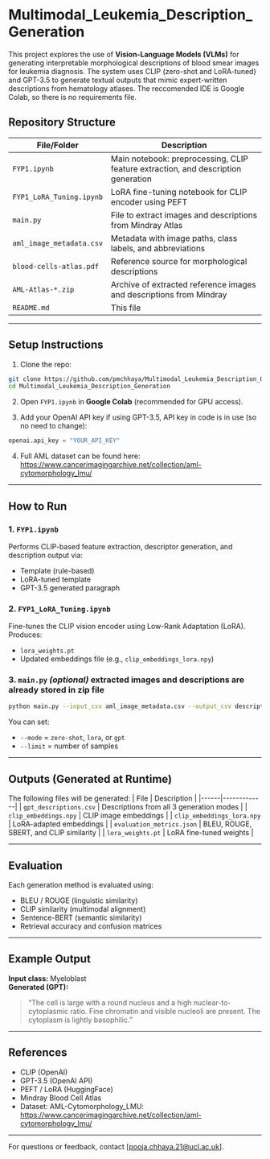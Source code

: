 # Multimodal_Leukemia_Description_Generation
This project explores the use of **Vision-Language Models (VLMs)** for generating interpretable morphological descriptions of blood smear images for leukemia diagnosis. The system uses CLIP (zero-shot and LoRA-tuned) and GPT-3.5 to generate textual outputs that mimic expert-written descriptions from hematology atlases. The reccomended IDE is Google Colab, so there is no requirements file. 

## Repository Structure

| File/Folder                  | Description |
|-----------------------------|-------------|
| `FYP1.ipynb`                | Main notebook: preprocessing, CLIP feature extraction, and description generation |
| `FYP1_LoRA_Tuning.ipynb`    | LoRA fine-tuning notebook for CLIP encoder using PEFT |
| `main.py`                   | File to extract images and descriptions from Mindray Atlas |
| `aml_image_metadata.csv`    | Metadata with image paths, class labels, and abbreviations |
| `blood-cells-atlas.pdf`     | Reference source for morphological descriptions |
| `AML-Atlas-*.zip`           | Archive of extracted reference images and descriptions from Mindray|
| `README.md`                 | This file |

---

## Setup Instructions

1. Clone the repo:
```bash
git clone https://github.com/pmchhaya/Multimodal_Leukemia_Description_Generation.git
cd Multimodal_Leukemia_Description_Generation
```

2. Open `FYP1.ipynb` in **Google Colab** (recommended for GPU access).

3. Add your OpenAI API key if using GPT-3.5, API key in code is in use (so no need to change):
```python
openai.api_key = "YOUR_API_KEY"
```
4. Full AML dataset can be found here: https://www.cancerimagingarchive.net/collection/aml-cytomorphology_lmu/
---

##  How to Run

###  1. `FYP1.ipynb`  
Performs CLIP-based feature extraction, descriptor generation, and description output via:
- Template (rule-based)
- LoRA-tuned template
- GPT-3.5 generated paragraph

###  2. `FYP1_LoRA_Tuning.ipynb`  
Fine-tunes the CLIP vision encoder using Low-Rank Adaptation (LoRA). Produces:
- `lora_weights.pt`  
- Updated embeddings file (e.g., `clip_embeddings_lora.npy`)

###  3. `main.py` *(optional)* extracted images and descriptions are already stored in zip file  
```bash
python main.py --input_csv aml_image_metadata.csv --output_csv descriptions.csv
```
You can set:
- `--mode` = `zero-shot`, `lora`, or `gpt`
- `--limit` = number of samples

---

##  Outputs (Generated at Runtime)

The following files will be generated:
| File | Description |
|------|-------------|
| `gpt_descriptions.csv` | Descriptions from all 3 generation modes |
| `clip_embeddings.npy` | CLIP image embeddings |
| `clip_embeddings_lora.npy` | LoRA-adapted embeddings |
| `evaluation_metrics.json` | BLEU, ROUGE, SBERT, and CLIP similarity |
| `lora_weights.pt` | LoRA fine-tuned weights |

---

##  Evaluation

Each generation method is evaluated using:
- BLEU / ROUGE (linguistic similarity)
- CLIP similarity (multimodal alignment)
- Sentence-BERT (semantic similarity)
- Retrieval accuracy and confusion matrices

---

##  Example Output

**Input class:** Myeloblast  
**Generated (GPT):**
> “The cell is large with a round nucleus and a high nuclear-to-cytoplasmic ratio. Fine chromatin and visible nucleoli are present. The cytoplasm is lightly basophilic.”

---

##  References

- CLIP (OpenAI)
- GPT-3.5 (OpenAI API)
- PEFT / LoRA (HuggingFace)
- Mindray Blood Cell Atlas
- Dataset: AML-Cytomorphology_LMU: https://www.cancerimagingarchive.net/collection/aml-cytomorphology_lmu/

---

For questions or feedback, contact [pooja.chhaya.21@ucl.ac.uk].

